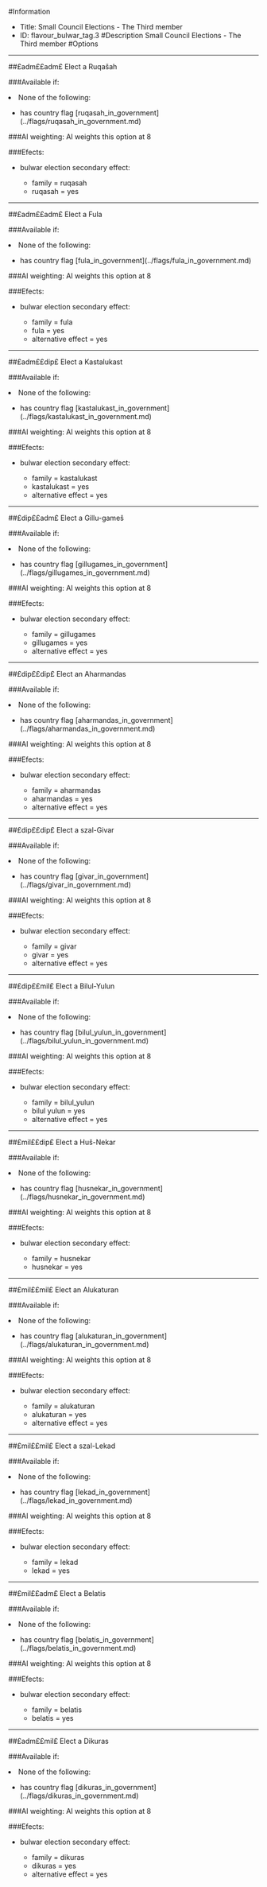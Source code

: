 #Information
 - Title: Small Council Elections - The Third member
 - ID: flavour_bulwar_tag.3
#Description
Small Council Elections - The Third member
#Options

___
##£adm££adm£ Elect a Ruqašah

###Available if:
<li>None of the following:</li><ul><li>has country flag [ruqasah_in_government](../flags/ruqasah_in_government.md)</li></ul>

###AI weighting:
AI weights this option at 8


###Efects:<ul><li>bulwar election secondary effect:</li><ul><li>family = ruqasah</li><li>ruqasah = yes</li></ul></ul>

___
##£adm££adm£ Elect a Fula

###Available if:
<li>None of the following:</li><ul><li>has country flag [fula_in_government](../flags/fula_in_government.md)</li></ul>

###AI weighting:
AI weights this option at 8


###Efects:<ul><li>bulwar election secondary effect:</li><ul><li>family = fula</li><li>fula = yes</li><li>alternative effect = yes</li></ul></ul>

___
##£adm££dip£ Elect a Kastalukast

###Available if:
<li>None of the following:</li><ul><li>has country flag [kastalukast_in_government](../flags/kastalukast_in_government.md)</li></ul>

###AI weighting:
AI weights this option at 8


###Efects:<ul><li>bulwar election secondary effect:</li><ul><li>family = kastalukast</li><li>kastalukast = yes</li><li>alternative effect = yes</li></ul></ul>

___
##£dip££adm£ Elect a Gillu-gameš

###Available if:
<li>None of the following:</li><ul><li>has country flag [gillugames_in_government](../flags/gillugames_in_government.md)</li></ul>

###AI weighting:
AI weights this option at 8


###Efects:<ul><li>bulwar election secondary effect:</li><ul><li>family = gillugames</li><li>gillugames = yes</li><li>alternative effect = yes</li></ul></ul>

___
##£dip££dip£ Elect an Aharmandas

###Available if:
<li>None of the following:</li><ul><li>has country flag [aharmandas_in_government](../flags/aharmandas_in_government.md)</li></ul>

###AI weighting:
AI weights this option at 8


###Efects:<ul><li>bulwar election secondary effect:</li><ul><li>family = aharmandas</li><li>aharmandas = yes</li><li>alternative effect = yes</li></ul></ul>

___
##£dip££dip£ Elect a szal-Givar

###Available if:
<li>None of the following:</li><ul><li>has country flag [givar_in_government](../flags/givar_in_government.md)</li></ul>

###AI weighting:
AI weights this option at 8


###Efects:<ul><li>bulwar election secondary effect:</li><ul><li>family = givar</li><li>givar = yes</li><li>alternative effect = yes</li></ul></ul>

___
##£dip££mil£ Elect a Bilul-Yulun

###Available if:
<li>None of the following:</li><ul><li>has country flag [bilul_yulun_in_government](../flags/bilul_yulun_in_government.md)</li></ul>

###AI weighting:
AI weights this option at 8


###Efects:<ul><li>bulwar election secondary effect:</li><ul><li>family = bilul_yulun</li><li>bilul yulun = yes</li><li>alternative effect = yes</li></ul></ul>

___
##£mil££dip£ Elect a Huš-Nekar

###Available if:
<li>None of the following:</li><ul><li>has country flag [husnekar_in_government](../flags/husnekar_in_government.md)</li></ul>

###AI weighting:
AI weights this option at 8


###Efects:<ul><li>bulwar election secondary effect:</li><ul><li>family = husnekar</li><li>husnekar = yes</li></ul></ul>

___
##£mil££mil£ Elect an Alukaturan

###Available if:
<li>None of the following:</li><ul><li>has country flag [alukaturan_in_government](../flags/alukaturan_in_government.md)</li></ul>

###AI weighting:
AI weights this option at 8


###Efects:<ul><li>bulwar election secondary effect:</li><ul><li>family = alukaturan</li><li>alukaturan = yes</li><li>alternative effect = yes</li></ul></ul>

___
##£mil££mil£ Elect a szal-Lekad

###Available if:
<li>None of the following:</li><ul><li>has country flag [lekad_in_government](../flags/lekad_in_government.md)</li></ul>

###AI weighting:
AI weights this option at 8


###Efects:<ul><li>bulwar election secondary effect:</li><ul><li>family = lekad</li><li>lekad = yes</li></ul></ul>

___
##£mil££adm£ Elect a Belatis

###Available if:
<li>None of the following:</li><ul><li>has country flag [belatis_in_government](../flags/belatis_in_government.md)</li></ul>

###AI weighting:
AI weights this option at 8


###Efects:<ul><li>bulwar election secondary effect:</li><ul><li>family = belatis</li><li>belatis = yes</li></ul></ul>

___
##£adm££mil£ Elect a Dikuras

###Available if:
<li>None of the following:</li><ul><li>has country flag [dikuras_in_government](../flags/dikuras_in_government.md)</li></ul>

###AI weighting:
AI weights this option at 8


###Efects:<ul><li>bulwar election secondary effect:</li><ul><li>family = dikuras</li><li>dikuras = yes</li><li>alternative effect = yes</li></ul></ul>
